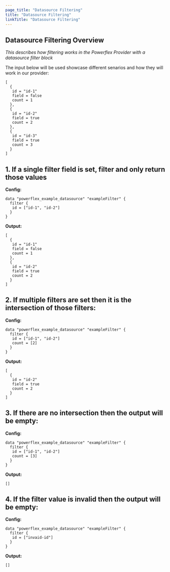 ```yaml
---
page_title: "Datasource Filtering"
title: "Datasource Filtering"
linkTitle: "Datasource Filtering"
---
```


<!--
Copyright (c) 2024 Dell Inc., or its subsidiaries. All Rights Reserved.

Licensed under the Mozilla Public License Version 2.0 (the "License");
you may not use this file except in compliance with the License.
You may obtain a copy of the License at

    http://mozilla.org/MPL/2.0/


Unless required by applicable law or agreed to in writing, software
distributed under the License is distributed on an "AS IS" BASIS,
WITHOUT WARRANTIES OR CONDITIONS OF ANY KIND, either express or implied.
See the License for the specific language governing permissions and
limitations under the License.
-->

## Datasource Filtering Overview

*This describes how filtering works in the Powerflex Provider with a datasource filter block*

The input below will be used showcase different senarios and how they will work in our provider:
```
[
  {
   id = "id-1"
   field = false
   count = 1
  },
  {
   id = "id-2"
   field = true
   count = 2
  },
  {
   id = "id-3"
   field = true
   count = 3
  }
]
```

## 1. If a single filter field is set, filter and only return those values

**Config:**
```
data "powerflex_example_datasource" "exampleFilter" {
  filter {
   id = ["id-1", "id-2"]
  }
}
```
**Output:**
```
[
  {
   id = "id-1"
   field = false
   count = 1
  },
  {
   id = "id-2"
   field = true
   count = 2
  }
]
```

## 2. If multiple filters are set then it is the intersection of those filters:

**Config:**
```
data "powerflex_example_datasource" "exampleFilter" {
  filter {
   id = ["id-1", "id-2"]
   count = [2]
  }
}
```
**Output:**
```
[
  {
   id = "id-2"
   field = true
   count = 2
  }
]
```

## 3. If there are no intersection then the output will be empty:

**Config:**
```
data "powerflex_example_datasource" "exampleFilter" {
  filter {
   id = ["id-1", "id-2"]
   count = [3]
  }
}
```
**Output:**
```
[]
```

## 4. If the filter value is invalid then the output will be empty:
**Config:**
```
data "powerflex_example_datasource" "exampleFilter" {
  filter {
   id = ["invaid-id"]
  }
}
```
**Output:**
```
[]
```
